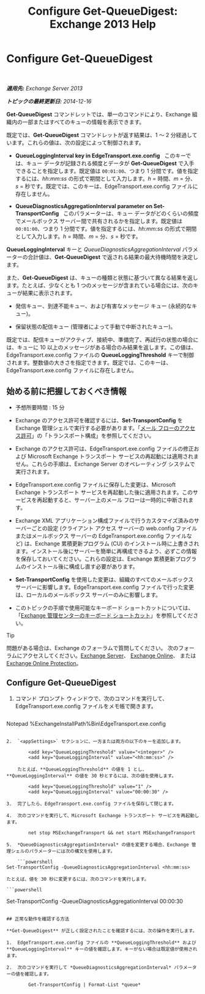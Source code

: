 ﻿---
title: 'Configure Get-QueueDigest: Exchange 2013 Help'
TOCTitle: Configure Get-QueueDigest
ms:assetid: f730c520-4ba5-4a15-8846-132bff500bb8
ms:mtpsurl: https://technet.microsoft.com/ja-jp/library/Dn505733(v=EXCHG.150)
ms:contentKeyID: 59634987
ms.date: 04/24/2018
mtps_version: v=EXCHG.150
ms.translationtype: HT
---

# Configure Get-QueueDigest

 

_**適用先:** Exchange Server 2013_

_**トピックの最終更新日:** 2014-12-16_

**Get-QueueDigest** コマンドレットでは、単一のコマンドにより、Exchange 組織内の一部またはすべてのキューの情報を表示できます。

既定では、**Get-QueueDigest** コマンドレットが返す結果は、1 ～ 2 分経過しています。これらの値は、次の設定によって制御されます。

  - **QueueLoggingInterval key in EdgeTransport.exe.config**   このキーでは、キュー データが記録される頻度とデータが **Get-QueueDigest** で入手できることを指定します。既定値は `00:01:00`、つまり 1 分間です。値を指定するには、*hh:mm:ss* の形式で期間として入力します。*h* = 時間、*m* = 分、*s* = 秒です。既定では、このキーは、EdgeTransport.exe.config ファイルに存在しません。

  - **QueueDiagnosticsAggregationInterval parameter on Set-TransportConfig**   このパラメーターは、キュー データがどのくらいの頻度でメールボックス サーバー間で共有されるかを指定します。既定値は `00:01:00`、つまり 1 分間です。値を指定するには、*hh:mm:ss* の形式で期間として入力します。*h* = 時間、*m* = 分、*s* = 秒です。

**QueueLoggingInterval** キーと *QueueDiagnosticsAggregationInterval* パラメーターの合計値は、**Get-QueueDigest** で返される結果の最大待機時間を決定します。

また、**Get-QueueDigest** は、キューの種類と状態に基づいて異なる結果を返します。たとえば、少なくとも 1 つのメッセージが含まれている場合には、次のキューが結果に表示されます。

  - 発信キュー、到達不能キュー、および有害なメッセージ キュー (永続的なキュー)。

  - 保留状態の配信キュー (管理者によって手動で中断されたキュー)。

既定では、配信キューがアクティブ、接続中、準備完了、再試行の状態の場合には、キューに 10 以上のメッセージがある場合のみ結果を返します。この値は、EdgeTransport.exe.config ファイルの **QueueLoggingThreshold** キーで制御されます。整数値の大きさを指定できます。既定では、このキーは、EdgeTransport.exe.config ファイルに存在しません。

## 始める前に把握しておくべき情報

  - 予想所要時間 : 15 分

  - Exchange のアクセス許可を確認するには、**Set-TransportConfig** を Exchange 管理シェルで実行する必要があります。「[メール フローのアクセス許可](mail-flow-permissions-exchange-2013-help.md)」の「トランスポート構成」を参照してください。

  - Exchange のアクセス許可は、EdgeTransport.exe.config ファイルの修正および Microsoft Exchange トランスポート サービスの再起動には適用されません。これらの手順は、Exchange Server のオペレーティング システムで実行されます。

  - EdgeTransport.exe.config ファイルに保存した変更は、Microsoft Exchange トランスポート サービスを再起動した後に適用されます。このサービスを再起動すると、サーバー上のメール フローは一時的に中断されます。

  - Exchange XML アプリケーション構成ファイルで行うカスタマイズ済みのサーバーごとの設定 (クライアント アクセス サーバーの web.config ファイルまたはメールボックス サーバーの EdgeTransport.exe.config ファイルなど) は、Exchange 累積更新プログラム (CU) のインストール時に上書きされます。インストール後にサーバーを簡単に再構成できるよう、必ずこの情報を保存しておいてください。これらの設定は、Exchange 累積更新プログラムのインストール後に構成し直す必要があります。

  - **Set-TransportConfig** を使用した変更は、組織のすべてのメールボックス サーバーに影響します。EdgeTransport.exe.config ファイルで行った変更は、ローカルのメールボックス サーバーのみに影響します。

  - このトピックの手順で使用可能なキーボード ショートカットについては、「[Exchange 管理センターのキーボード ショートカット](keyboard-shortcuts-in-the-exchange-admin-center-exchange-online-protection-help.md)」を参照してください。


> [!TIP]
> 問題がある場合は、Exchange のフォーラムで質問してください。 次のフォーラムにアクセスしてください。<A href="https://go.microsoft.com/fwlink/p/?linkid=60612">Exchange Server</A>、 <A href="https://go.microsoft.com/fwlink/p/?linkid=267542">Exchange Online</A>、 または <A href="https://go.microsoft.com/fwlink/p/?linkid=285351">Exchange Online Protection</A>。



## Configure Get-QueueDigest

1.  コマンド プロンプト ウィンドウで、次のコマンドを実行して、EdgeTransport.exe.config ファイルをメモ帳で開きます。
    
    ```powershell
Notepad %ExchangeInstallPath%Bin\EdgeTransport.exe.config
```

2.  `<appSettings>` セクションに、一方または両方の以下のキーを追加します。
    
        <add key="QueueLoggingThreshold" value="<integer>" />
        <add key="QueueLoggingInterval" value="<hh:mm:ss>" />
    
    たとえば、**QueueLoggingThreshold** の値を 1 とし、**QueueLoggingInterval** の値を 30 秒とするには、次の値を使用します。
    
        <add key="QueueLoggingThreshold" value="1" />
        <add key="QueueLoggingInterval" value="00:00:30" />

3.  完了したら、EdgeTransport.exe.config ファイルを保存して閉じます。

4.  次のコマンドを実行して、Microsoft Exchange トランスポート サービスを再起動します。
    
        net stop MSExchangeTransport && net start MSExchangeTransport

5.  *QueueDiagnosticsAggregationInterval* の値を変更する場合、Exchange 管理シェルのパラメーターには次の構文を使用します。
    
    ```powershell
Set-TransportConfig -QueueDiagnosticsAggregationInterval <hh:mm:ss>
```
    
    たとえば、値を 30 秒に変更するには、次のコマンドを実行します。
    
    ```powershell
Set-TransportConfig -QueueDiagnosticsAggregationInterval 00:00:30
```

## 正常な動作を確認する方法

**Get-QueueDigest** が正しく設定されたことを確認するには、次の操作を実行します。

1.  EdgeTransport.exe.config ファイルの **QueueLoggingThreshold** および **QueueLoggingInterval** キーの値を確認します。キーがない場合は既定値が使用されます。

2.  次のコマンドを実行して *QueueDiagnosticsAggregationInterval* パラメーターの値を確認します。
    
        Get-TransportConfig | Format-List *queue*

